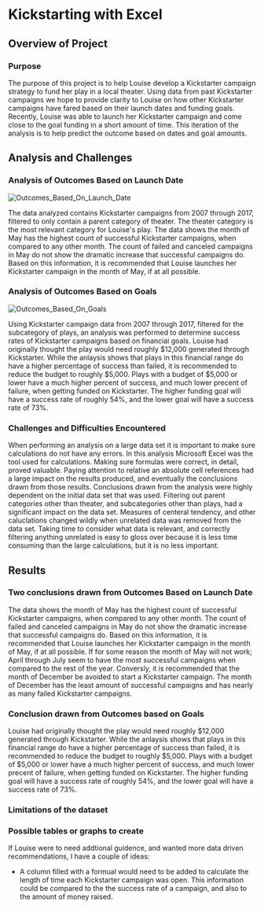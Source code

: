 # Kickstarting with Excel

## Overview of Project

### Purpose
The purpose of this project is to help Louise develop a Kickstarter campaign strategy to fund her play in a local theater. Using data from past Kickstarter campaigns we hope to provide clarity to Louise on how other Kickstarter campaigns have fared based on their launch dates and funding goals. Recently, Louise was able to launch her Kickstarter campaign and come close to the goal funding in a short amount of time. This iteration of the analysis is to help predict the outcome based on dates and goal amounts.

## Analysis and Challenges

### Analysis of Outcomes Based on Launch Date

![Outcomes_Based_On_Launch_Date](http://kickstarter-analysis/assets/images/Theater_Outcomes_vs_Launch.png)

The data analyzed contains Kickstarter campaigns from 2007 through 2017, filtered to only contain a parent category of theater. The theater category is the most relevant category for Louise's play. The data shows the month of May has the highest count of successful Kickstarter campaigns, when compared to any other month. The count of failed and canceled campaigns in May do not show the dramatic increase that successful campaigns do. Based on this information, it is recommended that Louise launches her Kickstarter campaign in the month of May, if at all possible.

### Analysis of Outcomes Based on Goals

![Outcomes_Based_On_Goals](http://kickstarter-analysis/assets/images/Outcomes_vs_Goals.png)

Using Kickstarter campaign data from 2007 through 2017, filtered for the subcategory of plays, an analysis was performed to determine success rates of Kickstarter campaigns based on financial goals. Louise had originally thought the play would need roughly $12,000 generated through Kickstarter. While the anlaysis shows that plays in this financial range do have a higher percentage of success than failed, it is recommended to reduce the budget to roughly $5,000. Plays with a budget of $5,000 or lower have a much higher percent of success, and much lower precent of failure, when getting funded on Kickstarter. The higher funding goal will have a success rate of roughly 54%, and the lower goal will have a success rate of 73%.

### Challenges and Difficulties Encountered

When performing an analysis on a large data set it is important to make sure calculations do not have any errors. In this analysis Microsoft Excel was the tool used for calculations. Making sure formulas were correct, in detail, proved valuable. Paying attention to relative an absolute cell references had a large impact on the results produced, and eventually the conclusions drawn from those results. 
Conclusions drawn from the analysis were highly dependent on the initial data set that was used. Filtering out parent categories other than theater, and subcategories other than plays, had a significant impact on the data set. Measures of centeral tendency, and other caluclations changed wildly when unrelated data was removed from the data set. Taking time to consider what data is relevant, and correctly filtering anything unrelated is easy to gloss over because it is less time consuming than the large calculations, but it is no less important.
## Results

### Two conclusions drawn from Outcomes Based on Launch Date

The data shows the month of May has the highest count of successful Kickstarter campaigns, when compared to any other month. The count of failed and canceled campaigns in May do not show the dramatic increase that successful campaigns do. Based on this information, it is recommended that Louise launches her Kickstarter campaign in the month of May, if at all possible. If for some reason the month of May will not work; April through July seem to have the most successful campaigns when compared to the rest of the year.
Conversly, it is recommended that the month of December be avoided to start a Kickstarter campaign. The month of December has the least amount of successful campaigns and has nearly as many failed Kickstarter campaigns. 

### Conclusion drawn from Outcomes based on Goals

Louise had originally thought the play would need roughly $12,000 generated through Kickstarter. While the anlaysis shows that plays in this financial range do have a higher percentage of success than failed, it is recommended to reduce the budget to roughly $5,000. Plays with a budget of $5,000 or lower have a much higher percent of success, and much lower precent of failure, when getting funded on Kickstarter. The higher funding goal will have a success rate of roughly 54%, and the lower goal will have a success rate of 73%.

### Limitations of the dataset

### Possible tables or graphs to create
If Louise were to need addtional guidence, and wanted more data driven recommendations, I have a couple of ideas:
- A column filled with a formual would need to be added to calculate the length of time each Kickstarter campaign was open. This information could be compared to the the success rate of a campaign, and also to the amount of money raised.  
